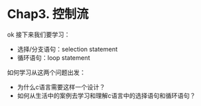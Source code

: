 # Chap3. 控制流

ok 接下来我们要学习：

* 选择/分支语句：selection statement
* 循环语句：loop statement

如何学习从这两个问题出发：

* 为什么c语言需要这样一个设计？
* 如何从生活中的案例去学习和理解c语言中的选择语句和循环语句？

